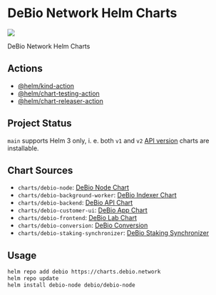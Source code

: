 # DeBio Network Helm Charts

[![](https://github.com/debionetwork/charts/workflows/Release%20Charts/badge.svg?branch=main)](https://github.com/debionetwork/charts/actions)

DeBio Network Helm Charts

## Actions

* [@helm/kind-action](https://github.com/helm/kind-action)
* [@helm/chart-testing-action](https://github.com/helm/chart-testing-action)
* [@helm/chart-releaser-action](https://github.com/helm/chart-releaser-action)

## Project Status

`main` supports Helm 3 only, i. e. both `v1` and `v2` [API version](https://helm.sh/docs/topics/charts/#the-apiversion-field) charts are installable.

## Chart Sources

* `charts/debio-node`: [DeBio Node Chart](https://github.com/debionetwork/debio-charts/tree/main/charts/debio-node)
* `charts/debio-background-worker`: [DeBio Indexer Chart](https://github.com/debionetwork/debio-charts/tree/main/charts/debio-background-worker)
* `charts/debio-backend`: [DeBio API Chart](https://github.com/debionetwork/debio-charts/tree/main/charts/debio-backend)
* `charts/debio-customer-ui`: [DeBio App Chart](https://github.com/debionetwork/debio-charts/tree/main/charts/debio-customer-ui)
* `charts/debio-frontend`: [DeBio Lab Chart](https://github.com/debionetwork/debio-charts/tree/main/charts/debio-frontend)
* `charts/debio-conversion`: [DeBio Conversion](https://github.com/debionetwork/debio-charts/tree/main/charts/debio-conversion)
* `charts/debio-staking-synchronizer`: [DeBio Staking Synchronizer](https://github.com/debionetwork/debio-charts/tree/main/charts/debio-staking-synchronizer)

## Usage

```bash
helm repo add debio https://charts.debio.network
helm repo update
helm install debio-node debio/debio-node
```
